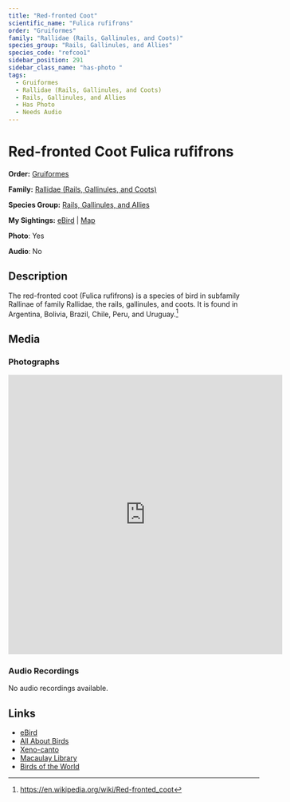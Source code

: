 ```yaml
---
title: "Red-fronted Coot"
scientific_name: "Fulica rufifrons"
order: "Gruiformes"
family: "Rallidae (Rails, Gallinules, and Coots)"
species_group: "Rails, Gallinules, and Allies"
species_code: "refcoo1"
sidebar_position: 291
sidebar_class_name: "has-photo "
tags: 
  - Gruiformes
  - Rallidae (Rails, Gallinules, and Coots)
  - Rails, Gallinules, and Allies
  - Has Photo
  - Needs Audio
---
```


# Red-fronted Coot <span className='sci_name'>Fulica rufifrons</span>

**Order:** [Gruiformes](/tags/gruiformes)

**Family:** [Rallidae (Rails, Gallinules, and Coots)](/tags/rallidae-rails-gallinules-and-coots)

**Species Group:** [Rails, Gallinules, and Allies](/tags/rails-gallinules-and-allies)

**My Sightings:** [eBird](https://ebird.org/lifelist?r=world&time=life&spp=refcoo1) | [Map](/map?species_code=refcoo1)

**Photo**: Yes 

**Audio**: No

## Description
The red-fronted coot (Fulica rufifrons) is a species of bird in subfamily Rallinae of family Rallidae, the rails, gallinules, and coots. It is found in Argentina, Bolivia, Brazil, Chile, Peru, and Uruguay.[^1]

[^1]: https://en.wikipedia.org/wiki/Red-fronted_coot

## Media
### Photographs
<iframe src="https://macaulaylibrary.org/asset/627867363/embed" width="550" height="560" frameborder="0" allowfullscreen></iframe>

### Audio Recordings
No audio recordings available.

## Links
* [eBird](https://ebird.org/species/refcoo1) 
* [All About Birds](https://www.allaboutbirds.org/guide/refcoo1) 
* [Xeno-canto](https://www.xeno-canto.org/species/fulica-rufifrons) 
* [Macaulay Library](https://search.macaulaylibrary.org/catalog?taxonCode=refcoo1&sort=rating_rank_desc)
* [Birds of the World](https://birdsoftheworld.org/bow/species/refcoo1)
